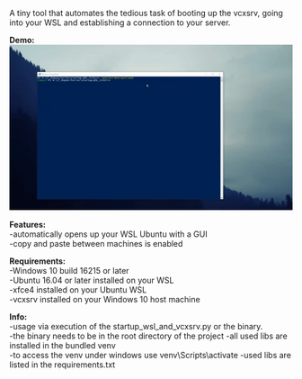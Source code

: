 A tiny tool that automates the tedious task of
booting up the vcxsrv, going into your WSL and 
establishing a connection to your server.

**Demo:** <br />
![](demo.gif)

**Features:** <br />
-automatically opens up your WSL Ubuntu with a GUI <br />
-copy and paste between machines is enabled

**Requirements:** <br />
-Windows 10 build 16215 or later <br />
-Ubuntu 16.04 or later installed on your WSL <br />
-xfce4 installed on your Ubuntu WSL <br />
-vcxsrv installed on your Windows 10 host machine <br />

**Info:** <br />
-usage via execution of the startup_wsl_and_vcxsrv.py or the binary. <br />
-the binary needs to be in the root directory of the project
-all used libs are installed in the bundled venv <br />
-to access the venv under windows use venv\Scripts\activate
-used libs are listed in the requirements.txt